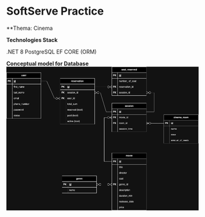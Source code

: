 #  SoftServe Practice 

**Thema: Cinema

**Technologies Stack**

.NET 8 
PostgreSQL
EF CORE (ORM)



**Conceptual model for Database**
![alt text](image-2.png)
